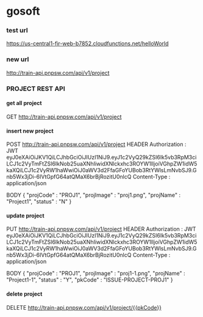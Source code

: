 # gosoft

### test url
https://us-central1-fir-web-b7852.cloudfunctions.net/helloWorld

### new url
http://train-api.pnpsw.com/api/v1/project

### PROJECT REST API
#### get all project 
GET http://train-api.pnpsw.com/api/v1/project 

#### insert new project
POST http://train-api.pnpsw.com/api/v1/project
HEADER 
Authorization : JWT eyJ0eXAiOiJKV1QiLCJhbGciOiJIUzI1NiJ9.eyJ1c2VyQ29kZSI6Ik5vb3RpM3ciLCJ1c2VyTmFtZSI6IkNob25uaXNhIiwidXNlckxhc3ROYW1lIjoiVGhpZW1idW5kaXQiLCJ1c2VyRW1haWwiOiJ0aWV3d2FfaGFoYUBob3RtYWlsLmNvbSJ9.Gnb5Wx3jDi-6IVtGpfG64atQMaX6brBjRozitU0nlcQ
Content-Type : application/json

BODY
{
  "projCode" : "PROJ1",
  "projImage" : "proj1.png",
  "projName" : "Project1",
  "status" : "N"
}

#### update project
PUT http://train-api.pnpsw.com/api/v1/project
HEADER 
Authorization : JWT eyJ0eXAiOiJKV1QiLCJhbGciOiJIUzI1NiJ9.eyJ1c2VyQ29kZSI6Ik5vb3RpM3ciLCJ1c2VyTmFtZSI6IkNob25uaXNhIiwidXNlckxhc3ROYW1lIjoiVGhpZW1idW5kaXQiLCJ1c2VyRW1haWwiOiJ0aWV3d2FfaGFoYUBob3RtYWlsLmNvbSJ9.Gnb5Wx3jDi-6IVtGpfG64atQMaX6brBjRozitU0nlcQ
Content-Type : application/json

BODY
{
  "projCode" : "PROJ1",
  "projImage" : "proj1-1.png",
  "projName" : "Project1-1",
  "status" : "Y",
  "pkCode" : "ISSUE-PROJECT-PROJ1"
}

#### delete project
DELETE http://train-api.pnpsw.com/api/v1/project/{{pkCode}}